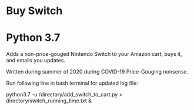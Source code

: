 # Buy Switch
# Python 3.7

Adds a non-price-gouged Nintendo Switch to your Amazon cart, buys it, and emails you updates.

Written during summer of 2020 during COVID-19 Price-Gouging nonsense.

Run following line in bash terminal for updated log file:

python3.7 -u /directory/add_switch_to_cart.py > directory/switch_running_time.txt &
